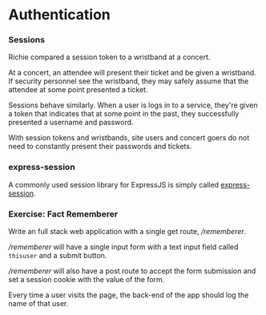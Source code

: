 # Authentication

### Sessions
Richie compared a session token to a wristband at a concert.

At a concert, an attendee will present their ticket and be given
a wristband. If security personnel see the wristband, they may
safely assume that the attendee at some point presented a ticket.

Sessions behave similarly. When a user is logs in to a service,
they're given a token that indicates that at some point in the
past, they successfully presented a username and password.

With session tokens and wristbands, site users and concert goers
do not need to constantly present their passwords and tickets.

### express-session
A commonly used session library for ExpressJS is simply called
[express-session](https://www.npmjs.com/package/express-session).

### Exercise: Fact Rememberer
Write an full stack web application with a single get route,
_/rememberer_.

_/rememberer_ will have a single input form with a text
input field called `thisuser` and a submit button.

_/rememberer_ will also have a post route to accept the form
submission and set a session cookie with the value of the form.

Every time a user visits the page, the back-end of the app
should log the name of that user.
